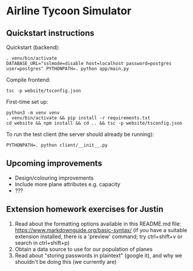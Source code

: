 # Airline Tycoon Simulator

## Quickstart instructions

Quickstart (backend):

```
. venv/bin/activate
DATABASE_URL="sslmode=disable host=localhost password=postgres user=postgres" PYTHONPATH=. python app/main.py
```

Compile frontend:
```
tsc -p website/tsconfig.json
```

First-time set up:
```
python3 -m venv venv
. venv/bin/activate && pip install -r requirements.txt
cd website && npm install && cd .. && tsc -p website/tsconfig.json
```

To run the test client (the server should already be running):
```
PYTHONPATH=. python client/__init__.py
```

## Upcoming improvements
- Design/colouring improvements
- Include more plane attributes e.g. capacity
- ???

## Extension homework exercises for Justin
1. Read about the formatting options available in this README.md file: https://www.markdownguide.org/basic-syntax/ (if you have a suitable extension installed, there is a 'preview' command; try ctrl+shift+v or search in ctrl+shift+p)
2. Obtain a data source to use for our population of planes
3. Read about "storing passwords in plaintext" (google it), and why we shouldn't be doing this (we currently are)

